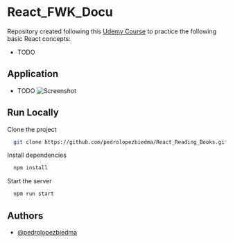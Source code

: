 # React_FWK_Docu

Repository created following this [Udemy Course](https://www.udemy.com/course/react-redux/) to practice the following basic React concepts:

- TODO

## Application

- TODO
  ![Screenshot](src/utils/Reading_Books.png)

## Run Locally

Clone the project

```bash
  git clone https://github.com/pedrolopezbiedma/React_Reading_Books.git
```

Install dependencies

```bash
  npm install
```

Start the server

```bash
  npm run start
```

## Authors

- [@pedrolopezbiedma](https://github.com/pedrolopezbiedma)
